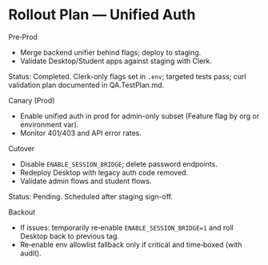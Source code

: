 # Rollout Plan — Unified Auth

Pre‑Prod
- Merge backend unifier behind flags; deploy to staging.
- Validate Desktop/Student apps against staging with Clerk.

Status: Completed. Clerk-only flags set in `.env`; targeted tests pass; curl validation plan documented in QA.TestPlan.md.

Canary (Prod)
- Enable unified auth in prod for admin-only subset (Feature flag by org or environment var).
- Monitor 401/403 and API error rates.

Cutover
- Disable `ENABLE_SESSION_BRIDGE`; delete password endpoints.
- Redeploy Desktop with legacy auth code removed.
- Validate admin flows and student flows.

Status: Pending. Scheduled after staging sign-off.

Backout
- If issues: temporarily re‑enable `ENABLE_SESSION_BRIDGE=1` and roll Desktop back to previous tag.
- Re‑enable env allowlist fallback only if critical and time‑boxed (with audit).
